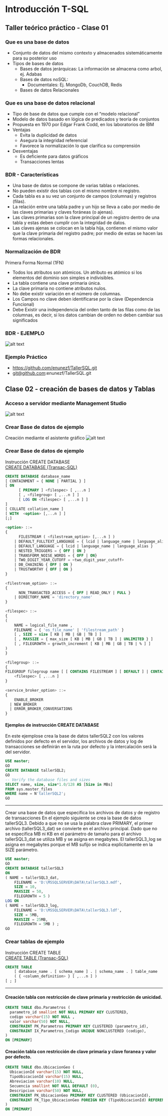 # Introducción T-SQL
## Taller teórico práctico - Clase 01

### Que es una base de datos
* Conjunto de datos del mismo contexto y almacenados sistemáticamente para su posterior uso
* Tipos de bases de datos
  * Bases de datos jerárquicas: La información se almacena como arbol, ej. Adabas
  * Bases de datos noSQL:
    * Documentales: Ej. MongoDb, CouchDB, Redis
  * Bases de datos Relacionales

### Que es una base de datos relacional
* Tipo de base de datos que cumple con el “modelo relacional”
* Modelo de datos basado en lógica de predicados y teoría de conjuntos
* Propuesta en 1970 por Edgar Frank Codd, en los laboratorios de IBM
* Ventajas
  * Evita la duplicidad de datos
  * Asegura la integridad referencial
  * Favorece la normalización lo que clarifica su comprensión
* Desventajas
  * Es deficiente para datos gráficos
  * Transacciones lentas

### BDR - Características
* Una base de datos se compone de varias tablas o relaciones.
* No pueden existir dos tablas con el mismo nombre ni registro.
* Cada tabla es a su vez un conjunto de campos (columnas) y registros (filas).
* La relación entre una tabla padre y un hijo se lleva a cabo por medio de las claves primarias y claves foráneas (o ajenas).
* Las claves primarias son la clave principal de un registro dentro de una tabla y estas deben cumplir con la integridad de datos.
* Las claves ajenas se colocan en la tabla hija, contienen el mismo valor que la clave primaria del registro padre; por medio de estas se hacen las formas relacionales.

### Normalización de BDR
Primera Forma Normal (1FN)
* Todos los atributos son atómicos. Un atributo es atómico si los elementos del dominio son simples e indivisibles.
* La tabla contiene una clave primaria única.
* La clave primaria no contiene atributos nulos.
* No debe existir variación en el número de columnas.
* Los Campos no clave deben identificarse por la clave (Dependencia Funcional)
* Debe Existir una independencia del orden tanto de las filas como de las columnas, es decir, si los datos cambian de orden no deben cambiar sus significados

### BDR - EJEMPLO
![alt text](https://github.com/enunezf/TallerSQL/blob/master/img/Modelo001.png "Ejemplo modelo relacional")

### Ejemplo Práctico
- https://github.com/enunezf/TallerSQL.git
- git@github.com:enunezf/TallerSQL.git

## Clase 02 - creación de bases de datos y Tablas
### Acceso a servidor mediante Management Studio
![alt text](https://github.com/enunezf/TallerSQL/blob/master/img/clase002-001.png "Acceso a servidor mediante Management Studio")

### Crear Base de datos de ejemplo
Creación mediante el asistente gráfico
![alt text](https://github.com/enunezf/TallerSQL/blob/master/img/clase002-003.png "Acceso a servidor mediante Management Studio")

### Crear Base de datos de ejemplo
Instrucción CREATE DATABASE  
[CREATE DATABASE (Transac-SQL)](https://msdn.microsoft.com/es-es/library/ms176061.aspx "Referencia Microsoft")

```SQL
CREATE DATABASE database_name   
[ CONTAINMENT = { NONE | PARTIAL } ]  
[ ON   
      [ PRIMARY ] <filespec> [ ,...n ]   
      [ , <filegroup> [ ,...n ] ]   
      [ LOG ON <filespec> [ ,...n ] ]   
]   
[ COLLATE collation_name ]  
[ WITH  <option> [,...n ] ]  
[;]  
  
<option> ::=  
{  
      FILESTREAM ( <filestream_option> [,...n ] )  
    | DEFAULT_FULLTEXT_LANGUAGE = { lcid | language_name | language_alias }  
    | DEFAULT_LANGUAGE = { lcid | language_name | language_alias }  
    | NESTED_TRIGGERS = { OFF | ON }  
    | TRANSFORM_NOISE_WORDS = { OFF | ON}  
    | TWO_DIGIT_YEAR_CUTOFF = <two_digit_year_cutoff>   
    | DB_CHAINING { OFF | ON }  
    | TRUSTWORTHY { OFF | ON }  
}  
  
<filestream_option> ::=  
{  
      NON_TRANSACTED_ACCESS = { OFF | READ_ONLY | FULL }  
    | DIRECTORY_NAME = 'directory_name'   
}  
  
<filespec> ::=   
{  
(  
    NAME = logical_file_name ,  
    FILENAME = { 'os_file_name' | 'filestream_path' }   
    [ , SIZE = size [ KB | MB | GB | TB ] ]   
    [ , MAXSIZE = { max_size [ KB | MB | GB | TB ] | UNLIMITED } ]   
    [ , FILEGROWTH = growth_increment [ KB | MB | GB | TB | % ] ]  
)  
}  
  
<filegroup> ::=   
{  
FILEGROUP filegroup name [ [ CONTAINS FILESTREAM ] [ DEFAULT ] | CONTAINS MEMORY_OPTIMIZED_DATA ]  
    <filespec> [ ,...n ]  
}  
  
<service_broker_option> ::=  
{  
    ENABLE_BROKER  
  | NEW_BROKER  
  | ERROR_BROKER_CONVERSATIONS  
}
```
#### Ejemplos de instrucción CREATE DATABASE
En este ejemplose crea la base de datos tallerSQL2 con los valores definidos por defecto en el servidor, los archivos de datos y log de transacciones se definirán en la ruta por defecto y la intercalación será la del servidor.

``` SQL
USE master;  
GO  
CREATE DATABASE tallerSQL2;  
GO  
-- Verify the database files and sizes  
SELECT name, size, size*1.0/128 AS [Size in MBs]   
FROM sys.master_files  
WHERE name = N'tallerSQL2';  
GO
```
---
Crear una base de datos que especifica los archivos de datos y de registro de transacciones
En el ejemplo siguiente se crea la base de datos tallerSQL3. Debido a que no se usa la palabra clave PRIMARY, el primer archivo (tallerSQL3_dat) se convierte en el archivo principal. Dado que no se especifica MB ni KB en el parámetro de tamaño para el archivo tallerSQL3_dat se utiliza MB y se asigna en megabytes. El tallerSQL3_log se asigna en megabytes porque el MB sufijo se indica explícitamente en la SIZE parámetro.
``` SQL
USE master;  
GO  
CREATE DATABASE tallerSQL3  
ON   
( NAME = tallerSQL3_dat,  
    FILENAME = 'D:\MSSQLSERVER\DATA\tallerSQL3.mdf',  
    SIZE = 10,  
    MAXSIZE = 50,  
    FILEGROWTH = 5 )  
LOG ON  
( NAME = tallerSQL3_log,  
    FILENAME = 'D:\MSSQLSERVER\DATA\tallerSQL3.ldf',  
    SIZE = 5MB,  
    MAXSIZE = 25MB,  
    FILEGROWTH = 5MB ) ;  
GO
```
### Crear tablas de ejemplo
Instrucción CREATE TABLE  
[CREATE TABLE (Transac-SQL)](https://msdn.microsoft.com/es-es/library/ms174979.aspx "Referencia Microsoft")
```SQL
CREATE TABLE   
    [ database_name . [ schema_name ] . | schema_name . ] table_name   
    ( { <column_definition> } [ ,...n ] )   
[ ; ]
```
---
#### Creación tabla con restricción de clave primaria y restricción de unicidad.

```SQL
CREATE TABLE dbo.Parametros (
  parametro_id smallint NOT NULL PRIMARY KEY CLUSTERED,
  codigo varchar(15) NOT NULL ,
  valor varchar(50) NOT NULL,
  CONSTRAINT PK_Parametros PRIMARY KEY CLUSTERED (parametro_id),
  CONSTRAINT IX_Parametros_Codigo UNIQUE NONCLUSTERED (codigo),
)
ON [PRIMARY]
```
#### Creación tabla con restricción de clave primaria y clave foranea y valor por defecto.

```SQL
CREATE TABLE dbo.UbicacionGeo (
  UbicacionId varchar(15) NOT NULL,
  TipoUbicacionId varchar(15) NULL,
  Abreviacion varchar(10) NULL,
  Secuencia smallint NOT NULL DEFAULT (0),
  Descripcion varchar(50) NOT NULL,
  CONSTRAINT PK_UbicacionGeo PRIMARY KEY CLUSTERED (UbicacionId),
  CONSTRAINT FK_Tipo_UbicacionGeo FOREIGN KEY (TipoUbicacionId) REFERENCES dbo.TipoUbicacionGeo (TipoUbicacionId)
)
ON [PRIMARY]
```


